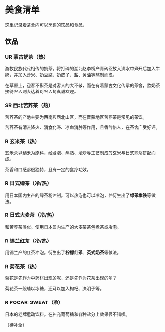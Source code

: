 # 美食清单

这里记录着茶舍内可以烹调的饮品和食品。

## 饮品

### UR 蒙古奶茶（热）

游牧民族代代相传的奶茶。将打碎的湖北赵李桥产青砖茶放入沸水中煮开后加入牛奶，并加入炒米、奶豆腐、奶皮子、盐、黄油等熬制而成。

在草原上，迎客不斟茶是对客人的大不敬，而在有着蒙古文化传承的茶舍，熬奶茶接待客人则表达着对客人的真诚欢迎。

### SR 西北苦荞茶（热）

苦荞茶的产地主要为西南和西北山区，而在晋蒙地区苦荞茶是常见的茶饮。

苦荞茶有清热降火、消食化滞、凉血消肿等作用，且香气怡人，在茶舍广受好评。

### R 玄米茶（热）

玄米茶以糙米为原料，经浸泡、蒸熟、滚炒等工艺制成的玄米与日式煎茶拼配而成。

茶香和口感都很独特，且有一定的食疗功效。

### R 日式绿茶（冷/热）

用日本国内生产的绿茶粉冲制。可以热泡也可以冷泡，并衍生出了**绿茶拿铁**等做法。

### R 日式大麦茶（冷/热）

和苦荞茶类似。使用日本国内生产的大麦茶茶包煮茶或冷泡。

### R 锡兰红茶（冷/热）

用锡兰产的红茶冲泡。衍生出了**柠檬红茶**、**英式奶茶**等做法。

### R 菊花茶（热）

菊花是先作为中药材出现的呢，还是先作为花茶出现的呢？

菊花茶一般辅以冰糖，还可以加入枸杞、决明子等。

### R POCARI SWEAT（冷）

日本的老牌运动饮料。在补充葡萄糖和各种盐分上效果很不错噢。

（待补全）
